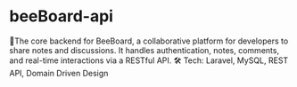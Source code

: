 # beeBoard-api
🐝The core backend for BeeBoard, a collaborative platform for developers to share notes and discussions. It handles authentication, notes, comments, and real-time interactions via a RESTful API. 🛠️ Tech: Laravel, MySQL, REST API, Domain Driven Design
